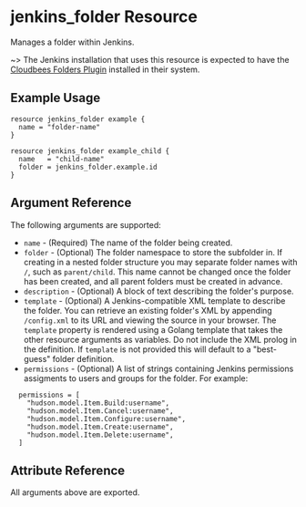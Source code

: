 # jenkins_folder Resource

Manages a folder within Jenkins.

~> The Jenkins installation that uses this resource is expected to have the [Cloudbees Folders Plugin](https://plugins.jenkins.io/cloudbees-folder) installed in their system.

## Example Usage

```hcl
resource jenkins_folder example {
  name = "folder-name"
}

resource jenkins_folder example_child {
  name   = "child-name"
  folder = jenkins_folder.example.id
}
```

## Argument Reference

The following arguments are supported:

* `name` - (Required) The name of the folder being created.
* `folder` - (Optional) The folder namespace to store the subfolder in. If creating in a nested folder structure you may separate folder names with `/`, such as `parent/child`. This name cannot be changed once the folder has been created, and all parent folders must be created in advance.
* `description` - (Optional) A block of text describing the folder's purpose.
* `template` - (Optional) A Jenkins-compatible XML template to describe the folder. You can retrieve an existing folder's XML by appending `/config.xml` to its URL and viewing the source in your browser. The `template` property is rendered using a Golang template that takes the other resource arguments as variables. Do not include the XML prolog in the definition. If `template` is not provided this will default to a "best-guess" folder definition.
* `permissions` - (Optional) A list of strings containing Jenkins permissions assigments to users and groups for the folder. For example:

```hcl
  permissions = [
    "hudson.model.Item.Build:username",
    "hudson.model.Item.Cancel:username",
    "hudson.model.Item.Configure:username",
    "hudson.model.Item.Create:username",
    "hudson.model.Item.Delete:username",
  ]
```

## Attribute Reference

All arguments above are exported.
